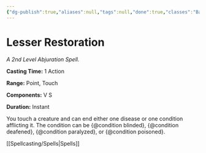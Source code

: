 ```yaml
---
{"dg-publish":true,"aliases":null,"tags":null,"done":true,"classes":"Bard, Cleric, Druid, Paladin, Ranger, Artificer,","spellLevel":2,"school":"Abjuration","source":"PHB","permalink":"/spells/lesser-restoration/","dgHomeLink":false,"dgPassFrontmatter":true}
---
```


# Lesser Restoration
*A 2nd Level Abjuration Spell.*

**Casting Time:** 1 Action

**Range:** Point, Touch

**Components:** V S 

**Duration:** Instant

You touch a creature and can end either one disease or one condition afflicting it. The condition can be {@condition blinded}, {@condition deafened}, {@condition paralyzed}, or {@condition poisoned}.

[[Spellcasting/Spells|Spells]]